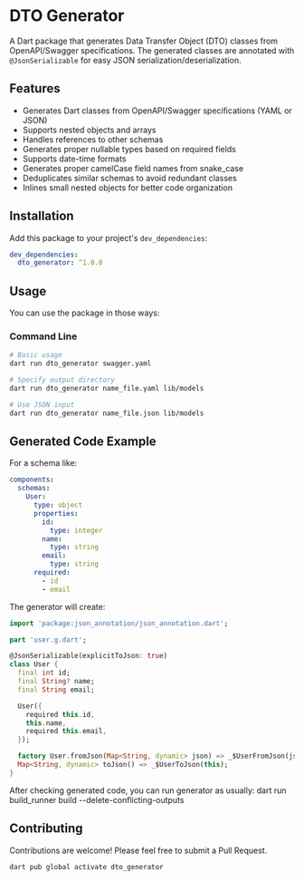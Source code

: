 <!--
This README describes the package. If you publish this package to pub.dev,
this README's contents appear on the landing page for your package.

For information about how to write a good package README, see the guide for
[writing package pages](https://dart.dev/tools/pub/writing-package-pages).

For general information about developing packages, see the Dart guide for
[creating packages](https://dart.dev/guides/libraries/create-packages)
and the Flutter guide for
[developing packages and plugins](https://flutter.dev/to/develop-packages).
-->

# DTO Generator

A Dart package that generates Data Transfer Object (DTO) classes from OpenAPI/Swagger specifications. The generated classes are annotated with `@JsonSerializable` for easy JSON serialization/deserialization.

## Features

- Generates Dart classes from OpenAPI/Swagger specifications (YAML or JSON)
- Supports nested objects and arrays
- Handles references to other schemas
- Generates proper nullable types based on required fields
- Supports date-time formats
- Generates proper camelCase field names from snake_case
- Deduplicates similar schemas to avoid redundant classes
- Inlines small nested objects for better code organization

## Installation

Add this package to your project's `dev_dependencies`:

```yaml
dev_dependencies:
  dto_generator: ^1.0.0
```

## Usage

You can use the package in those ways:

### Command Line

```bash
# Basic usage
dart run dto_generator swagger.yaml

# Specify output directory
dart run dto_generator name_file.yaml lib/models

# Use JSON input
dart run dto_generator name_file.json lib/models
```

## Generated Code Example

For a schema like:

```yaml
components:
  schemas:
    User:
      type: object
      properties:
        id:
          type: integer
        name:
          type: string
        email:
          type: string
      required:
        - id
        - email
```

The generator will create:

```dart
import 'package:json_annotation/json_annotation.dart';

part 'user.g.dart';

@JsonSerializable(explicitToJson: true)
class User {
  final int id;
  final String? name;
  final String email;

  User({
    required this.id,
    this.name,
    required this.email,
  });

  factory User.fromJson(Map<String, dynamic> json) => _$UserFromJson(json);
  Map<String, dynamic> toJson() => _$UserToJson(this);
}
```

After checking generated code, you can run generator as usually:
dart run build_runner build --delete-conflicting-outputs

## Contributing

Contributions are welcome! Please feel free to submit a Pull Request.

```bash
dart pub global activate dto_generator
```
